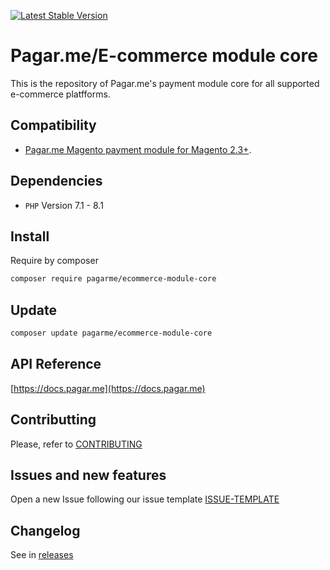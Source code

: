 
[![Latest Stable Version](https://poser.pugx.org/pagarme/ecommerce-module-core/v/stable)](https://packagist.org/packages/pagarme/ecommerce-module-core)

# Pagar.me/E-commerce module core

This is the repository of Pagar.me's payment module core for all supported e-commerce platfforms.

## Compatibility
-   [Pagar.me Magento payment module for Magento 2.3+](https://github.com/pagarme/magento2).

## Dependencies
*   ``PHP`` Version 7.1 - 8.1

## Install
Require by composer

```bash
composer require pagarme/ecommerce-module-core
```

## Update

```bash
composer update pagarme/ecommerce-module-core
```

## API Reference

[https://docs.pagar.me](https://docs.pagar.me)

## Contributting
Please, refer to [CONTRIBUTING](.github/CONTRIBUTING.md)

## Issues and new features
Open a new Issue following our issue template [ISSUE-TEMPLATE](.github/ISSUE-TEMPLATE.md)

## Changelog
See in [releases](https://github.com/pagarme/ecommerce-module-core/releases) 
